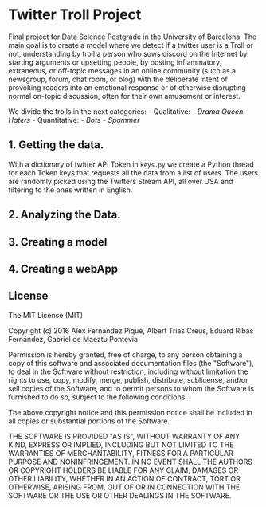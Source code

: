 # Twitter Troll Project

Final project for Data Science Postgrade in the University of Barcelona. The main goal is to create a model where we detect if a twitter user is a Troll or not, understanding by troll a person who sows discord on the Internet by starting arguments or upsetting people, by posting inflammatory, extraneous, or off-topic messages in an online community (such as a newsgroup, forum, chat room, or blog) with the deliberate intent of provoking readers into an emotional response or of otherwise disrupting normal on-topic discussion, often for their own amusement or interest.

We divide the trolls in the next categories:
    - Qualitative:
        - *Drama Queen*
        - *Haters*
    - Quantitative:
        - *Bots*
        - *Spammer*
    
    

## 1. Getting the data.

With a dictionary of twitter API Token in `keys.py` we create a Python thread for each Token keys that requests all the data from a list of users.
The users are randomly picked using the Twitters Stream API, all over USA and filtering to the ones written in English.

## 2. Analyzing the Data.

## 3. Creating a model

## 4. Creating a webApp 


## License

The MIT License (MIT)

Copyright (c) 2016 Alex Fernandez Piqué, Albert Trias Creus, Eduard Ribas Fernández, Gabriel de Maeztu Pontevia

Permission is hereby granted, free of charge, to any person obtaining a copy of this software and associated documentation files (the "Software"), to deal in the Software without restriction, including without limitation the rights to use, copy, modify, merge, publish, distribute, sublicense, and/or sell copies of the Software, and to permit persons to whom the Software is furnished to do so, subject to the following conditions:

The above copyright notice and this permission notice shall be included in all copies or substantial portions of the Software.

THE SOFTWARE IS PROVIDED "AS IS", WITHOUT WARRANTY OF ANY KIND, EXPRESS OR IMPLIED, INCLUDING BUT NOT LIMITED TO THE WARRANTIES OF MERCHANTABILITY, FITNESS FOR A PARTICULAR PURPOSE AND NONINFRINGEMENT. IN NO EVENT SHALL THE AUTHORS OR COPYRIGHT HOLDERS BE LIABLE FOR ANY CLAIM, DAMAGES OR OTHER LIABILITY, WHETHER IN AN ACTION OF CONTRACT, TORT OR OTHERWISE, ARISING FROM, OUT OF OR IN CONNECTION WITH THE SOFTWARE OR THE USE OR OTHER DEALINGS IN THE SOFTWARE.
